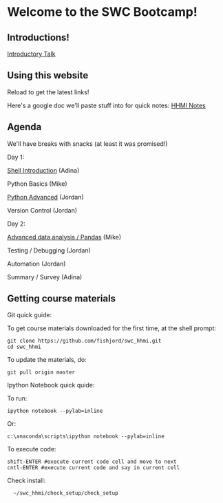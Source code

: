 # Welcome to the SWC Bootcamp!

## Introductions!

[Introductory Talk](www.slideshare.net/adinachuanghowe)

## Using this website

Reload to get the latest links!

Here's a google doc we'll paste stuff into for quick notes:
[HHMI Notes](https://docs.google.com/document/d/1G1ZjFXMk4zc4dgeZiQ-qIWyrm-cv7oQRUC9rrBuKUyM/edit)

## Agenda

We'll have breaks with snacks (at least it was promised!)

Day 1:		

[Shell Introduction](https://github.com/fishjord/swc_hhmi/tree/master/day1.shell) (Adina)

Python Basics (Mike)

[Python Advanced](https://github.com/fishjord/swc_hhmi/tree/master/day1.pythonadv) (Jordan)

Version Control (Jordan)	

Day 2:  	

[Advanced data analysis / Pandas](https://github.com/fishjord/swc_hhmi/tree/master/pandas) (Mike)

Testing / Debugging (Jordan)

Automation (Jordan)

Summary / Survey (Adina)

## Getting course materials

Git quick guide:

To get course materials downloaded for the first time, at the shell prompt:
   
    git clone https://github.com/fishjord/swc_hhmi.git
    cd swc_hhmi

To update the materials, do:

    git pull origin master

Ipython Notebook quick quide:

To run:

    ipython notebook --pylab=inline

   Or:

    c:\anaconda\scripts\ipython notebook --pylab=inline

To execute code:

    shift-ENTER #execute current code cell and move to next
    cntl-ENTER #execute current code and say in current cell

Check install:

      ~/swc_hhmi/check_setup/check_setup


		


